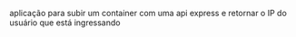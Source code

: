 aplicação para subir um container com uma api express e retornar o IP do usuário que está ingressando
